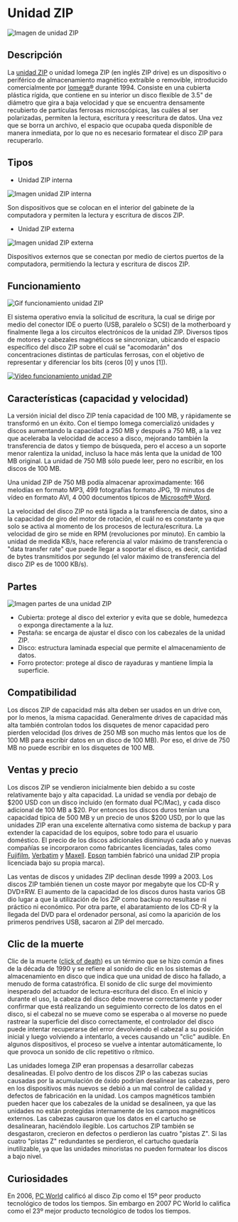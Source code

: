 # Unidad ZIP

![Imagen de unidad ZIP](https://upload.wikimedia.org/wikipedia/commons/9/96/Iomega-100-Zip-Drive.jpg "Unidad ZIP")


## Descripción

La [unidad ZIP](https://es.wikipedia.org/wiki/Unidad_Zip) o unidad Iomega ZIP (en inglés ZIP drive) es un dispositivo o periférico de almacenamiento magnético extraíble o removible, introducido comercialmente por [Iomega®](http://ww25.iomega.com/) durante 1994. Consiste en una cubierta plástica rígida, que contiene en su interior un disco flexible de 3.5" de diámetro que gira a baja velocidad y que se encuentra densamente recubierto de partículas ferrosas microscópicas, las cuáles al ser polarizadas, permiten la lectura, escritura y reescritura de datos. Una vez que se borra un archivo, el espacio que ocupaba queda disponible de manera inmediata, por lo que no es necesario formatear el disco ZIP para recuperarlo.


## Tipos

+ Unidad ZIP interna

![Imagen unidad ZIP interna](http://www.informaticamoderna.com/DisqueteZIP_archivos/zipinter.jpg "Unidad ZIP interna")

Son dispositivos que se colocan en el interior del gabinete de la computadora y permiten la lectura y escritura de discos ZIP.

+ Unidad ZIP externa

![Imagen unidad ZIP externa](http://www.informaticamoderna.com/DisqueteZIP_archivos/zipexter.jpg "Unidad ZIP externa")

Dispositivos externos que se conectan por medio de ciertos puertos de la computadora, permitiendo la lectura y escritura de discos ZIP.


## Funcionamiento

![Gif funcionamiento unidad ZIP](http://www.informaticamoderna.com/Hospedados/Animaciones/ddur0.gif "Funcionamiento unidad ZIP")

El sistema operativo envía la solicitud de escritura, la cual se dirige por medio del conector IDE o puerto (USB, paralelo o SCSI) de la motherboard y finalmente llega a los circuitos electrónicos de la unidad ZIP. Diversos tipos de motores y cabezales magnéticos se sincronizan, ubicando el espacio específico del disco ZIP sobre el cuál se "acomodarán" dos concentraciones distintas de partículas ferrosas, con el objetivo de representar y diferenciar los bits (ceros [0] y unos [1]).

[![Vídeo funcionamiento unidad ZIP](http://img.youtube.com/vi/VXAweMksfc0/0.jpg)](http://www.youtube.com/watch?v=VXAweMksfc0 "Haga click para ver el vídeo en YouTube")


## Características (capacidad y velocidad)

La versión inicial del disco ZIP tenía capacidad de 100 MB, y rápidamente se transformó en un éxito. Con el tiempo Iomega comercializó unidades y discos aumentando la capacidad a 250 MB y después a 750 MB, a la vez que aceleraba la velocidad de acceso a disco, mejorando también la transferencia de datos y tiempo de búsqueda, pero el acceso a un soporte menor ralentiza la unidad, incluso la hace más lenta que la unidad de 100 MB original. La unidad de 750 MB sólo puede leer, pero no escribir, en los discos de 100 MB.

Una unidad ZIP de 750 MB podía almacenar aproximadamente: 166 melodías en formato MP3, 499 fotografías formato JPG, 19 minutos de vídeo en formato AVI, 4 000 documentos típicos de [Microsoft® Word](https://products.office.com/es-es/compare-all-microsoft-office-products-b?tab=1&OCID=AID737190_SEM_IcY8q7Hs&gclid=Cj0KCQiAlIXfBRCpARIsAKvManwdslp6RlWTybY0o5L2jpdfi31iWrE9iEONdQtEcNeHn7zzql_Xs2waAoATEALw_wcB).

La velocidad del disco ZIP no está ligada a la transferencia de datos, sino a la capacidad de giro del motor de rotación, el cuál no es constante ya que solo se activa al momento de los procesos de lectura/escritura. La velocidad de giro se mide en RPM (revoluciones por minuto). En cambio la unidad de medida KB/s, hace referencia al valor máximo de transferencia o "data transfer rate" que puede llegar a soportar el disco, es decir, cantidad de bytes transmitidos por segundo (el valor máximo de transferencia del disco ZIP es de 1000 KB/s).


## Partes

![Imagen partes de una unidad ZIP](http://www.informaticamoderna.com/DisqueteZIP_archivos/intzip.jpg "Partes de una unidad ZIP")

+ Cubierta: protege al disco del exterior y evita que se doble, humedezca o exponga directamente a la luz.
+ Pestaña: se encarga de ajustar el disco con los cabezales de la unidad ZIP.
+ Disco: estructura laminada especial que permite el almacenamiento de datos.
+ Forro protector: protege al disco de rayaduras y mantiene limpia la superficie.


## Compatibilidad

Los discos ZIP de capacidad más alta deben ser usados en un drive con, por lo menos, la misma capacidad. Generalmente drives de capacidad más alta también controlan todos los disquetes de menor capacidad pero pierden velocidad (los drives de 250 MB son mucho más lentos que los de 100 MB para escribir datos en un disco de 100 MB). Por eso, el drive de 750 MB no puede escribir en los disquetes de 100 MB.


## Ventas y precio

Los discos ZIP se vendieron inicialmente bien debido a su coste relativamente bajo y alta capacidad. La unidad se vendía por debajo de $200 USD con un disco incluido (en formato dual PC/Mac), y cada disco adicional de 100 MB a $20. Por entonces los discos duros tenían una capacidad típica de 500 MB y un precio de unos $200 USD, por lo que las unidades ZIP eran una excelente alternativa como sistema de backup y para extender la capacidad de los equipos, sobre todo para el usuario doméstico. El precio de los discos adicionales disminuyó cada año y nuevas compañías se incorporaron como fabricantes licenciadas, tales como [Fujifilm](http://www.fujifilm.com), [Verbatim](https://www.verbatim.es) y [Maxell](http://www.maxell.com). [Epson](https://www.epson.es) también fabricó una unidad ZIP propia licenciada bajo su propia marca).

Las ventas de discos y unidades ZIP declinan desde 1999 a 2003.​ Los discos ZIP también tienen un coste mayor por megabyte que los CD-R y DVD±RW. El aumento de la capacidad de los discos duros hasta varios GB dio lugar a que la utilización de los ZIP como backup no resultase ni práctico ni económico. Por otra parte, el abaratamiento de los CD-R y la llegada del DVD para el ordenador personal, así como la aparición de los primeros pendrives USB, sacaron al ZIP del mercado.


## Clic de la muerte

Clic de la muerte ([click of death](https://en.wikipedia.org/wiki/Click_of_death)) es un término que se hizo común a fines de la década de 1990 y se refiere al sonido de clic en los sistemas de almacenamiento en disco que indica que una unidad de disco ha fallado, a menudo de forma catastrófica. El sonido de clic surge del movimiento inesperado del actuador de lectura-escritura del disco. En el inicio y durante el uso, la cabeza del disco debe moverse correctamente y poder confirmar que está realizando un seguimiento correcto de los datos en el disco, si el cabezal no se mueve como se esperaba o al moverse no puede rastrear la superficie del disco correctamente, el controlador del disco puede intentar recuperarse del error devolviendo el cabezal a su posición inicial y luego volviendo a intentarlo, a veces causando un "clic" audible. En algunos dispositivos, el proceso se vuelve a intentar automáticamente, lo que provoca un sonido de clic repetitivo o rítmico.

Las unidades Iomega ZIP eran propensas a desarrollar cabezas desalineadas. El polvo dentro de los discos ZIP o las cabezas sucias causadas por la acumulación de óxido podrían desalinear las cabezas, pero en los dispositivos más nuevos se debió a un mal control de calidad y defectos de fabricación en la unidad. Los campos magnéticos también pueden hacer que los cabezales de la unidad se desalineen, ya que las unidades no están protegidas internamente de los campos magnéticos externos. Las cabezas causaron que los datos en el cartucho se desalinearan, haciéndolo ilegible. Los cartuchos ZIP también se desgastaron, crecieron en defectos o perdieron las cuatro "pistas Z". Si las cuatro "pistas Z" redundantes se perdieron, el cartucho quedaría inutilizable, ya que las unidades minoristas no pueden formatear los discos a bajo nivel.


## Curiosidades

En 2006, [PC World](https://www.pcworld.co.uk/gbuk/index.html) calificó al disco Zip como el 15º peor producto tecnológico de todos los tiempos. Sin embargo en 2007   PC World lo califica como el 23º mejor producto tecnológico de todos los tiempos.